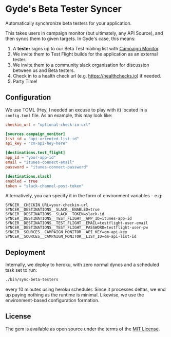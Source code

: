 # Gyde's Beta Tester Syncer

Automatically synchronize beta testers for your application.

This takes users in campaign monitor (but ultimately, any API Source), and then syncs them to given targets. In Gyde's case,
this means:

1. A **tester** signs up to our Beta Test mailing list with [Campaign Monitor](https://www.campaignmonitor.com/).
2. We invite them to Test Flight builds for the application as an external tester.
3. We invite them to a community slack organisation for discussion between us and Beta testers.
4. Check in to a health check url (e.g. https://healthchecks.io) if needed.
5. Party Time!

## Configuration

We use TOML (Hey, I needed an excuse to play with it) located in a `config.toml` file. As an example, this may look like:

```toml
checkin_url = "optional-check-in-url"

[sources.campaign_monitor]
list_id = "api-oriented-list-id"
api_key = "cm-api-hey-here"

[destinations.test_flight]
app_id = "your-app-id"
email = "itunes-connect-email"
password = "itunes-connect-password"

[destinations.slack]
enabled = true
token = "slack-channel-post-token"
```

Alternatively, you can specify it in the form of environment variables - e.g:

```
SYNCER__CHECKIN_URL=your-checkin-url
SYNCER__DESTINATIONS__SLACK__ENABLED=true
SYNCER__DESTINATIONS__SLACK__TOKEN=slack-id
SYNCER__DESTINATIONS__TEST_FLIGHT__APP_ID=itunes-app-id
SYNCER__DESTINATIONS__TEST_FLIGHT__EMAIL=testflight-user-email
SYNCER__DESTINATIONS__TEST_FLIGHT__PASSWORD=testflight-user-pw
SYNCER__SOURCES__CAMPAIGN_MONITOR__API_KEY=cm-api-key
SYNCER__SOURCES__CAMPAIGN_MONITOR__LIST_ID=cm-api-list-id
```

## Deployment

Internally, we deploy to heroku, with zero normal dynos and a scheduled task set to run:

```bash
./bin/sync-beta-testers
```

every 10 minutes using heroku scheduler. Since it processes deltas, we end up paying nothing as the runtime is minimal. Likewise, we use the
environment-based configuration formation.


## License

The gem is available as open source under the terms of the [MIT License](http://opensource.org/licenses/MIT).

